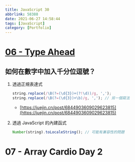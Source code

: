 ```yaml
---
title: JavaScript 30
abbrlink: 58388
date: 2021-06-27 14:58:44
tags: [JavaScript]
category: [Portfolio]
---
```


# [06 - Type Ahead]((https://github.com/DahisC/JavaScript30/blob/main/06%20-%20Type%20Ahead/index-START.html))

## 如何在數字中加入千分位逗號？

1. 透過正規表達式

    ```js
    string.replace(/\B(?=(\d{3})+(?!\d))/g, ',');
    string.replace(/\B(?=(\d{3})+\b)/g, ','); // 另一個寫法
    ```

    - [https://juejin.cn/post/6844903609029623815](https://juejin.cn/post/6844903609029623815)

2. 透過 JavaScript 的內建函式

    ```js
    Number(string).toLocaleString(); // 可能有兼容性的問題
    ```
    
# 07 - Array Cardio Day 2